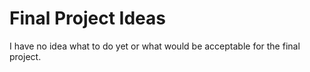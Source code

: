 # Final Project Ideas

I have no idea what to do yet or what would be acceptable for the final project. 
